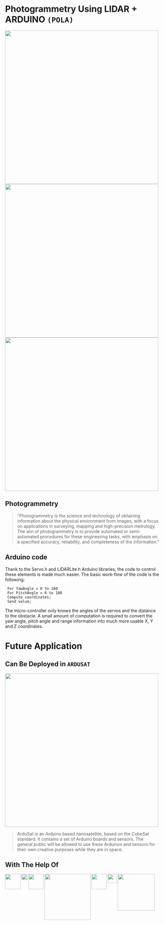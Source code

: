 #  Photogrammetry Using LIDAR + ARDUINO `(POLA)`




<img src="https://user-images.githubusercontent.com/26859754/160553016-117dd5ed-b7cf-4b82-a406-24accdca9507.png" width="500"/>
<img src="https://user-images.githubusercontent.com/26859754/160553172-300a27d5-dfde-4a4d-bf8a-66fbd52be52d.png" width="500" />
<img src="https://surveyinggroup.com/wp-content/uploads/2021/05/lidar-min.png" width="500" />



## Photogrammetry
> "Photogrammetry is the science and technology of obtaining information about the physical environment from images, with a focus on applications in surveying, mapping and high-precision metrology. The aim of photogrammetry is to provide automated or semi-automated procedures for these engineering tasks, with emphasis on a specified accuracy, reliability, and completeness of the information."


## Arduino code
Thank to the Servo.h and LIDARLite.h Arduino libraries, the code to control these elements is made much easier. The basic work-flow of the code is the following:

 ``` Init. lidar, servos and serial; 
  For YawAngle = 0 to 180
  For PitchAngle = 0 to 180 
  Compute coordinates;
  Send value;
  ```
  
The micro-controller only knows the angles of the servos and the distance to the obstacle. A small amount of computation is required to convert the yaw angle, pitch angle and range information into much more usable X, Y and Z coordinates.



# Future Application
## Can Be Deployed in `ARDUSAT`

<img align="center" width="500px" src="https://i.pinimg.com/originals/9d/6a/db/9d6adb9b5865a9902d8ea2eeb515c1e5.png"/>

> ArduSat is an Arduino based nanosatellite, based on the CubeSat standard. 
It contains a set of Arduino boards and sensors.
The general public will be allowed to use these Arduinos and sensors for their own creative purposes while they are in space.














## With The Help Of  


<img align="left" width="50px" src="https://user-images.githubusercontent.com/26859754/160555283-cc38287b-f8b1-460a-beba-f0c3439c039f.png"/>
<img align="left" width="20px" src="https://comma.ai/comma-white.png"/>
<img align="left" width="50px" src="https://upload.wikimedia.org/wikipedia/commons/thumb/8/87/Arduino_Logo.svg/2560px-Arduino_Logo.svg.png"/>
<img align="left" width="150px" src="https://www.openlidar.net/wp-content/uploads/2016/05/OpenLidarLogoText.png"/>
<img align="left" width="50px" src="https://micronaut.io/wp-content/themes/micronaut/img/astronaut.png"/>
<img align="left" width="30px" src="https://assets-global.website-files.com/60acbb950c4d6606963e1fed/60c1f214c64e0975106806fb_flaskapi.svg"/>
<img align="left" width="120px" src="https://image4.owler.com/logo/ardusat_owler_20160228_024534_original.png"/>

